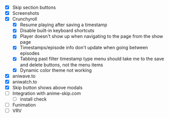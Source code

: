 - [x] Skip section buttons
- [x] Screenshots
- [x] Crunchyroll
  - [x] Resume playing after saving a timestamp
  - [x] Disable built-in keyboard shortcuts
  - [x] Player doesn't show up when navigating to the page from the show page
  - [x] Timestamps/episode info don't update when going between episodes
  - [x] Tabbing past filter timestamp type menu should take me to the save and delete buttons, not the menu items
  - [x] Dynamic color theme not working
- [x] aniwave.to
- [x] aniwatch.to
- [x] Skip button shows above modals
- [ ] Integration with anime-skip.com
  - [ ] install check
- [ ] Funimation
- [ ] VRV
